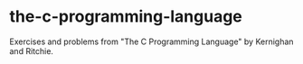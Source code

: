 # the-c-programming-language
 Exercises and problems from "The C Programming Language" by Kernighan and Ritchie.
